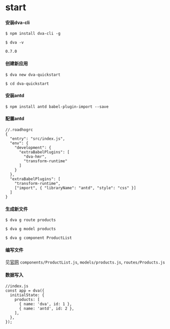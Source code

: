 # start

#### 安装dva-cli

    $ npm install dva-cli -g

    $ dva -v

    0.7.0

#### 创建新应用

    $ dva new dva-quickstart

    $ cd dva-quickstart

#### 安装antd

    $ npm install antd babel-plugin-import --save

#### 配置antd

    //.roadhogrc
    {
      "entry": "src/index.js",
      "env": {
        "development": {
          "extraBabelPlugins": [
            "dva-hmr",
            "transform-runtime"
          ]
        }
      },
      "extraBabelPlugins": [
        "transform-runtime",
        ["import", { "libraryName": "antd", "style": "css" }]
      ]
    }

#### 生成新文件

    $ dva g route products

    $ dva g model products

    $ dva g component ProductList

#### 编写文件

见<a href="https://ant.design/docs/react/practical-projects-cn">官网</a> 
`components/ProductList.js`, `models/products.js`, `routes/Products.js`

#### 数据写入

    //index.js
    const app = dva({
      initialState: {
        products: [
          { name: 'dva', id: 1 },
          { name: 'antd', id: 2 },
        ],
      },
    });


